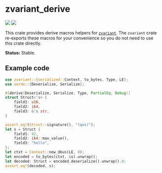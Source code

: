 # zvariant_derive

[![](https://docs.rs/zvariant_derive/badge.svg)](https://docs.rs/zvariant_derive/) [![](https://img.shields.io/crates/v/zvariant_derive)](https://crates.io/crates/zvariant_derive)

This crate provides derive macros helpers for [`zvariant`]. The `zvariant` crate re-exports these
macros for your convenience so you do not need to use this crate directly.

**Status:** Stable.

## Example code

```rust
use zvariant::{serialized::Context, to_bytes, Type, LE};
use serde::{Deserialize, Serialize};

#[derive(Deserialize, Serialize, Type, PartialEq, Debug)]
struct Struct<'s> {
    field1: u16,
    field2: i64,
    field3: &'s str,
}

assert_eq!(Struct::signature(), "(qxs)");
let s = Struct {
    field1: 42,
    field2: i64::max_value(),
    field3: "hello",
};
let ctxt = Context::new_dbus(LE, 0);
let encoded = to_bytes(ctxt, &s).unwrap();
let decoded: Struct = encoded.deserialize().unwrap().0;
assert_eq!(decoded, s);
```

[`zvariant`]: https://crates.io/crates/zvariant

